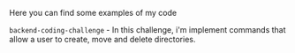Here you can find some examples of my code

`backend-coding-challenge` - In this challenge, i'm implement commands that allow a user to create, move and delete directories.
